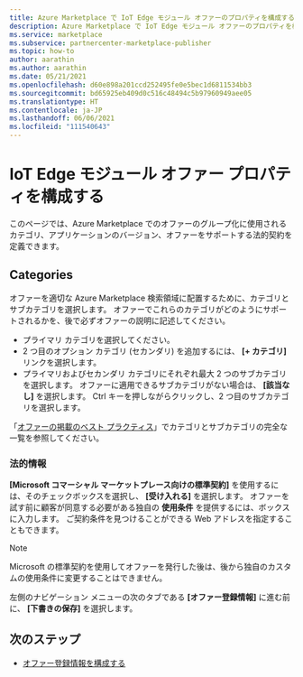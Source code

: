 ```yaml
---
title: Azure Marketplace で IoT Edge モジュール オファーのプロパティを構成する
description: Azure Marketplace で IoT Edge モジュール オファーのプロパティを構成します。
ms.service: marketplace
ms.subservice: partnercenter-marketplace-publisher
ms.topic: how-to
author: aarathin
ms.author: aarathin
ms.date: 05/21/2021
ms.openlocfilehash: d60e898a201ccd252495fe0e5bec1d6811534bb3
ms.sourcegitcommit: bd65925eb409d0c516c48494c5b97960949aee05
ms.translationtype: HT
ms.contentlocale: ja-JP
ms.lasthandoff: 06/06/2021
ms.locfileid: "111540643"
---
```

# <a name="configure-iot-edge-module-offer-properties"></a>IoT Edge モジュール オファー プロパティを構成する

このページでは、Azure Marketplace でのオファーのグループ化に使用されるカテゴリ、アプリケーションのバージョン、オファーをサポートする法的契約を定義できます。

## <a name="categories"></a>Categories

オファーを適切な Azure Marketplace 検索領域に配置するために、カテゴリとサブカテゴリを選択します。 オファーでこれらのカテゴリがどのようにサポートされるかを、後で必ずオファーの説明に記述してください。

- プライマリ カテゴリを選択してください。
- 2 つ目のオプション カテゴリ (セカンダリ) を追加するには、 **[+ カテゴリ]** リンクを選択します。
- プライマリおよびセカンダリ カテゴリにそれぞれ最大 2 つのサブカテゴリを選択します。 オファーに適用できるサブカテゴリがない場合は、 **[該当なし]** を選択します。 Ctrl キーを押しながらクリックし、2 つ目のサブカテゴリを選択します。

「[オファーの掲載のベスト プラクティス](gtm-offer-listing-best-practices.md)」でカテゴリとサブカテゴリの完全な一覧を参照してください。

### <a name="legal"></a>法的情報

**[Microsoft コマーシャル マーケットプレース向けの標準契約]** を使用するには、そのチェックボックスを選択し、 **[受け入れる]** を選択します。 オファーを試す前に顧客が同意する必要がある独自の **使用条件** を提供するには、ボックスに入力します。 ご契約条件を見つけることができる Web アドレスを指定することもできます。

> [!NOTE]
> Microsoft の標準契約を使用してオファーを発行した後は、後から独自のカスタムの使用条件に変更することはできません。

左側のナビゲーション メニューの次のタブである **[オファー登録情報]** に進む前に、 **[下書きの保存]** を選択します。

## <a name="next-steps"></a>次のステップ

- [オファー登録情報を構成する](iot-edge-offer-listing.md)

